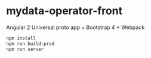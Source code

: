 # mydata-operator-front

Angular 2 Universal proto app + Bootstrap 4 + Webpack

```sh
npm install
npm run build:prod
npm run server
```